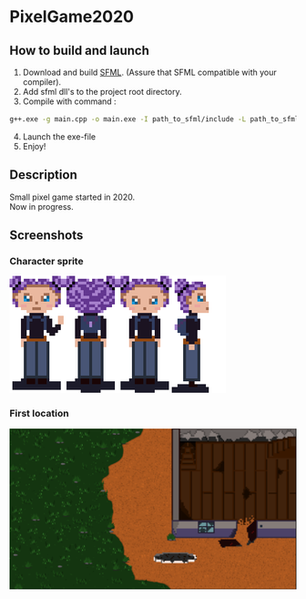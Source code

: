 # PixelGame2020
## How to build and launch
1. Download and build [SFML](https://www.sfml-dev.org/download.php). (Assure that SFML compatible with your compiler).
2.  Add sfml dll's to the project root directory. 
3.  Compile with command :
``` bash
g++.exe -g main.cpp -o main.exe -I path_to_sfml/include -L path_to_sfml_binaries/lib -lsfml-graphics -lsfml-window -lsfml-audio -lsfml-network -lsfml-system

```
4.  Launch the exe-file
5.  Enjoy!

## Description
Small pixel game started in 2020.  
Now in progress.

## Screenshots
### Character sprite
![](README_img\\girl_sprite_x5.png)

### First location
![](README_img\\FirstLocation.png)


